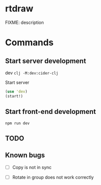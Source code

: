 # rtdraw

FIXME: description

# Commands

## Start server development
dev `clj -M:dev:cider-clj`

Start server 
```clojure
(use 'dev)
(start!)
```

## Start front-end development
`npm run dev`


## TODO




## Known bugs
- [ ] Copy is not in sync
- [ ] Rotate in group does not work correctly



























